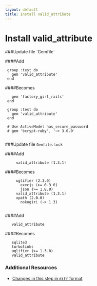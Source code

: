 ```yaml
---
layout: default
title: Install valid_attribute
---
```


<h1 id="main">Install valid_attribute</h1>
###Update file `Gemfile`

####Add
```
 group :test do
   gem 'valid_attribute'
 end
```


####Becomes
```
   gem 'factory_girl_rails'
 end
 
 group :test do
   gem 'valid_attribute'
 end
 
 # Use ActiveModel has_secure_password
 # gem 'bcrypt-ruby', '~> 3.0.0'
 

```


###Update file `Gemfile.lock`

####Add
```
     valid_attribute (1.3.1)
```


####Becomes
```
     uglifier (2.3.0)
       execjs (>= 0.3.0)
       json (>= 1.8.0)
     valid_attribute (1.3.1)
     xpath (2.0.0)
       nokogiri (~> 1.3)
 

```


####Add
```
   valid_attribute
```


####Becomes
```
   sqlite3
   turbolinks
   uglifier (>= 1.3.0)
   valid_attribute

```



### Additional Resources

* [Changes in this step in `diff` format](https://github.com/software-academy/rails_getting_started_bdd/commit/141dcc0672943f47558b9b14749d14646fadc83b)

